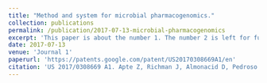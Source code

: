 ```yaml
---
title: "Method and system for microbial pharmacogenomics."
collection: publications
permalink: /publication/2017-07-13-microbial-pharmacogenomics
excerpt: 'This paper is about the number 1. The number 2 is left for future work.'
date: 2017-07-13
venue: 'Journal 1'
paperurl: 'https://patents.google.com/patent/US20170308669A1/en'
citation: 'US 2017/0308669 A1. Apte Z, Richman J, Almonacid D, Pedroso I, Ugalde J and Ortiz R. Published on October 26, 2017. &quot;Method and system for microbial pharmacogenomics. Applicant: uBiome, Inc. San Francisco, CA, US.&quot;'
---
```

